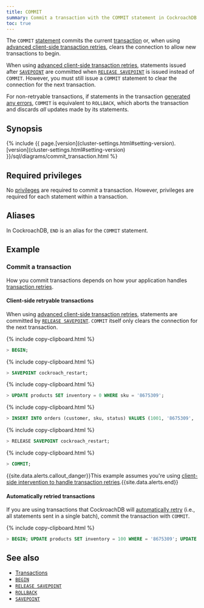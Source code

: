 ```yaml
---
title: COMMIT
summary: Commit a transaction with the COMMIT statement in CockroachDB.
toc: true
---
```


The `COMMIT` [statement](sql-statements.html) commits the current [transaction](transactions.html) or, when using [advanced client-side transaction retries](advanced-client-side-transaction-retries.html), clears the connection to allow new transactions to begin.

When using [advanced client-side transaction retries](advanced-client-side-transaction-retries.html), statements issued after [`SAVEPOINT`](savepoint.html) are committed when [`RELEASE SAVEPOINT`](release-savepoint.html) is issued instead of `COMMIT`. However, you must still issue a `COMMIT` statement to clear the connection for the next transaction.

For non-retryable transactions, if statements in the transaction [generated any errors](transactions.html#error-handling), `COMMIT` is equivalent to `ROLLBACK`, which aborts the transaction and discards *all* updates made by its statements.


## Synopsis

<section> {% include {{ page.[version](cluster-settings.html#setting-version).[version](cluster-settings.html#setting-version) }}/sql/diagrams/commit_transaction.html %} </section>

## Required privileges

No [privileges](authorization.html#assign-privileges) are required to commit a transaction. However, privileges are required for each statement within a transaction.

## Aliases

In CockroachDB, `END` is an alias for the `COMMIT` statement.

## Example

### Commit a transaction

How you commit transactions depends on how your application handles [transaction retries](transactions.html#transaction-retries).

#### Client-side retryable transactions

When using [advanced client-side transaction retries](advanced-client-side-transaction-retries.html), statements are committed by [`RELEASE SAVEPOINT`](release-savepoint.html). `COMMIT` itself only clears the connection for the next transaction.

{% include copy-clipboard.html %}
~~~ sql
> BEGIN;
~~~

{% include copy-clipboard.html %}
~~~ sql
> SAVEPOINT cockroach_restart;
~~~

{% include copy-clipboard.html %}
~~~ sql
> UPDATE products SET inventory = 0 WHERE sku = '8675309';
~~~

{% include copy-clipboard.html %}
~~~ sql
> INSERT INTO orders (customer, sku, status) VALUES (1001, '8675309', 'new');
~~~

{% include copy-clipboard.html %}
~~~ sql
> RELEASE SAVEPOINT cockroach_restart;
~~~

{% include copy-clipboard.html %}
~~~ sql
> COMMIT;
~~~

{{site.data.alerts.callout_danger}}This example assumes you're using <a href="transactions.html#client-side-intervention">client-side intervention to handle transaction retries</a>.{{site.data.alerts.end}}

#### Automatically retried transactions

If you are using transactions that CockroachDB will [automatically retry](transactions.html#automatic-retries) (i.e., all statements sent in a single batch), commit the transaction with `COMMIT`.

{% include copy-clipboard.html %}
~~~ sql
> BEGIN; UPDATE products SET inventory = 100 WHERE = '8675309'; UPDATE products SET inventory = 100 WHERE = '8675310'; COMMIT;
~~~

## See also

- [Transactions](transactions.html)
- [`BEGIN`](begin-transaction.html)
- [`RELEASE SAVEPOINT`](release-savepoint.html)
- [`ROLLBACK`](rollback-transaction.html)
- [`SAVEPOINT`](savepoint.html)
